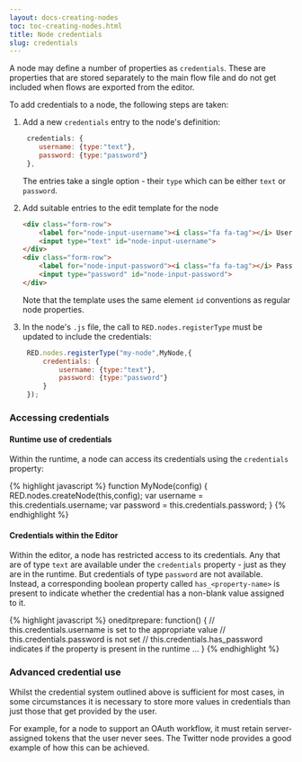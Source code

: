 ```yaml
---
layout: docs-creating-nodes
toc: toc-creating-nodes.html
title: Node credentials
slug: credentials
---
```


A node may define a number of properties as `credentials`. These are properties
that are stored separately to the main flow file and do not get included when
flows are exported from the editor.

To add credentials to a node, the following steps are taken:

1. Add a new `credentials` entry to the node's definition:
   ```javascript
    credentials: {
       username: {type:"text"},
       password: {type:"password"}
    },
   ```
   The entries take a single option - their `type` which can be either `text` or
   `password`.

2. Add suitable entries to the edit template for the node
    ```html
    <div class="form-row">
        <label for="node-input-username"><i class="fa fa-tag"></i> Username</label>
        <input type="text" id="node-input-username">
    </div>
    <div class="form-row">
        <label for="node-input-password"><i class="fa fa-tag"></i> Password</label>
        <input type="password" id="node-input-password">
    </div>
    ```
    Note that the template uses the same element `id` conventions as regular
    node properties.

3. In the node's `.js` file, the call to `RED.nodes.registerType` must be updated
   to include the credentials:
   ```javascript
    RED.nodes.registerType("my-node",MyNode,{
        credentials: {
            username: {type:"text"},
            password: {type:"password"}
        }
    });
    ```

### Accessing credentials

#### Runtime use of credentials

Within the runtime, a node can access its credentials using the `credentials`
property:

{% highlight javascript %}
function MyNode(config) {
    RED.nodes.createNode(this,config);
    var username = this.credentials.username;
    var password = this.credentials.password;
}
{% endhighlight %}

#### Credentials within the Editor

Within the editor, a node has restricted access to its credentials. Any that are
of type `text` are available under the `credentials` property - just as they are
in the runtime. But credentials of type `password` are not available. Instead,
a corresponding boolean property called `has_<property-name>` is present to
indicate whether the credential has a non-blank value assigned to it.

{% highlight javascript %}
oneditprepare: function() {
    // this.credentials.username is set to the appropriate value
    // this.credentials.password is not set
    // this.credentials.has_password indicates if the property is present in the runtime
    ...
}
{% endhighlight %}

### Advanced credential use

Whilst the credential system outlined above is sufficient for most cases, in some
circumstances it is necessary to store more values in credentials than just those
that get provided by the user.

For example, for a node to support an OAuth workflow, it must retain server-assigned
tokens that the user never sees. The Twitter node provides a good example of how
this can be achieved.
